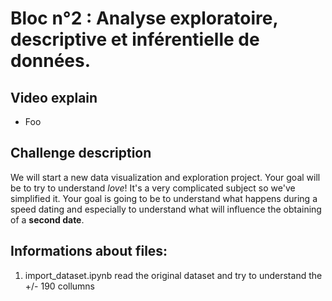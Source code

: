 # Bloc n°2 : Analyse exploratoire, descriptive et inférentielle de données.

## Video explain

* Foo

## Challenge description

We will start a new data visualization and exploration project. Your goal will be to try to understand *love*! It's a very complicated subject so we've simplified it. Your goal is going to be to understand what happens during a speed dating and especially to understand what will influence the obtaining of a **second date**.


## Informations about files:

1. import_dataset.ipynb read the original dataset and try to understand the +/- 190 collumns  